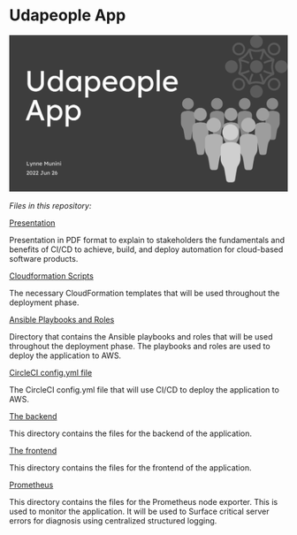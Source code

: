 # Udapeople App

![Intro SVG](intro.svg)

*Files in this repository:*

[Presentation](presentation.pdf)

Presentation in PDF format to explain to stakeholders the fundamentals and benefits of CI/CD to achieve, build, and deploy automation for cloud-based software products.

[Cloudformation Scripts](/.circleci/files)

The necessary CloudFormation templates that will be used throughout the deployment phase.

[Ansible Playbooks and Roles](/.circleci/ansible)

Directory that contains the Ansible playbooks and roles that will be used throughout the deployment phase. The playbooks and roles are used to deploy the application to AWS.

[CircleCI config.yml file](/.circleci/config.yml)

The CircleCI config.yml file that will use CI/CD to deploy the application to AWS. 

[The backend](backend)

This directory contains the files for the backend of the application.

[The frontend](frontend)

This directory contains the files for the frontend of the application.

[Prometheus](.circleci/ansible/roles/configure-prometheus-node-exporter)

This directory contains the files for the Prometheus node exporter. This is used to monitor the application.
It will be used to Surface critical server errors for diagnosis using centralized structured logging.